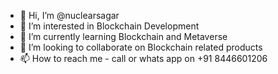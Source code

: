 - 👋 Hi, I’m @nuclearsagar
- 👀 I’m interested in Blockchain Development
- 🌱 I’m currently learning Blockchain and Metaverse
- 💞️ I’m looking to collaborate on Blockchain related products
- 📫 How to reach me - call or whats app on +91 8446601206

<!---
nuclearsagar/nuclearsagar is a ✨ special ✨ repository because its `README.md` (this file) appears on your GitHub profile.
You can click the Preview link to take a look at your changes.
--->

